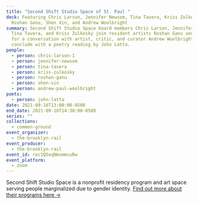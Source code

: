```yaml
---
title: "Second Shift Studio Space of St. Paul "
deck: Featuring Chris Larson, Jennifer Newsom, Tina Tavera, Kriss Zulkosky,
  Roshan Ganu, Shen Xin, and Andrew Woolbright
summary: Second Shift Studio Space board members Chris Larson, Jennifer Newsom,
  Tina Tavera, and Kriss Zulkosky join resident artists Roshan Ganu and Shen Xin
  for a conversation with artist, critic, and curator Andrew Woolbright. We
  conclude with a poetry reading by John Latta.
people:
  - person: chris-larson-1
  - person: jennifer-newsom
  - person: tina-tavera
  - person: kriss-zulkosky
  - person: roshan-ganu
  - person: shen-xin
  - person: andrew-paul-woolbright
poets:
  - person: john-latta
date: 2021-09-16T13:00:00-0500
end_date: 2021-09-16T14:30:00-0500
series: ""
collections:
  - common-ground
event_organizer:
  - the-brooklyn-rail
event_producer:
  - the-brooklyn-rail
event_id: rec1Q5oqNmxmmcuRw
event_platform:
  - zoom
---
```

Second Shift Studio Space is a nonprofit residency program and art space serving people marginalized due to gender identity. [Find out more about their programs here →](https://secondshiftstudiospace.org/)